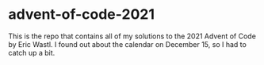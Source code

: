 # advent-of-code-2021

This is the repo that contains all of my solutions to the 2021 Advent of Code by Eric Wastl. I found out about the calendar on December 15, so I had to catch up a bit.